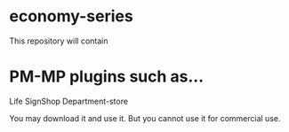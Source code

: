 economy-series
==============
This repository will contain


PM-MP plugins such as...
=========
Life
SignShop
Department-store

You may download it and use it. But you cannot use it for commercial use.
